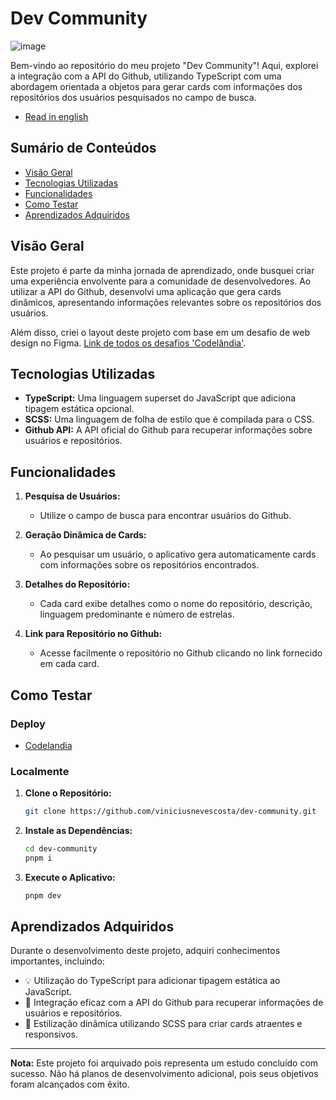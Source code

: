 # Dev Community

![image](https://github.com/viniciusnevescosta/dev-community/assets/66970818/058c902c-73e5-4276-bb23-dc631a36edc0)

Bem-vindo ao repositório do meu projeto "Dev Community"! Aqui, explorei a integração com a API do Github, utilizando TypeScript com uma abordagem orientada a objetos para gerar cards com informações dos repositórios dos usuários pesquisados no campo de busca.

- [Read in english](en_README.md)

## Sumário de Conteúdos

- [Visão Geral](#visão-geral)
- [Tecnologias Utilizadas](#tecnologias-utilizadas)
- [Funcionalidades](#funcionalidades)
- [Como Testar](#como-testar)
- [Aprendizados Adquiridos](#aprendizados-adquiridos)

## Visão Geral

Este projeto é parte da minha jornada de aprendizado, onde busquei criar uma experiência envolvente para a comunidade de desenvolvedores. Ao utilizar a API do Github, desenvolvi uma aplicação que gera cards dinâmicos, apresentando informações relevantes sobre os repositórios dos usuários.

Além disso, criei o layout deste projeto com base em um desafio de web design no Figma. [Link de todos os desafios 'Codelândia'](https://www.figma.com/file/Yb9IBH56g7T1hdIyZ3BMNO/Desafios---Codel%C3%A2ndia?type=design&node-id=624-2&mode=design&t=Trxmon2KQNwAqiIN-0).

## Tecnologias Utilizadas

- **TypeScript:** Uma linguagem superset do JavaScript que adiciona tipagem estática opcional.
- **SCSS:** Uma linguagem de folha de estilo que é compilada para o CSS.
- **Github API:** A API oficial do Github para recuperar informações sobre usuários e repositórios.

## Funcionalidades

1. **Pesquisa de Usuários:**
   - Utilize o campo de busca para encontrar usuários do Github.

2. **Geração Dinâmica de Cards:**
   - Ao pesquisar um usuário, o aplicativo gera automaticamente cards com informações sobre os repositórios encontrados.

3. **Detalhes do Repositório:**
   - Cada card exibe detalhes como o nome do repositório, descrição, linguagem predominante e número de estrelas.

4. **Link para Repositório no Github:**
   - Acesse facilmente o repositório no Github clicando no link fornecido em cada card.

## Como Testar

### Deploy

- [Codelandia](https://desafio22-codelandia.vercel.app/)

### Localmente

1. **Clone o Repositório:**
   ```bash
   git clone https://github.com/viniciusnevescosta/dev-community.git
   ```

2. **Instale as Dependências:**
   ```bash
   cd dev-community
   pnpm i
   ```

3. **Execute o Aplicativo:**
   ```bash
   pnpm dev
   ```
   
## Aprendizados Adquiridos

Durante o desenvolvimento deste projeto, adquiri conhecimentos importantes, incluindo:

- 💡 Utilização do TypeScript para adicionar tipagem estática ao JavaScript.
- 🔄 Integração eficaz com a API do Github para recuperar informações de usuários e repositórios.
- 🎨 Estilização dinâmica utilizando SCSS para criar cards atraentes e responsivos.

---

**Nota:** Este projeto foi arquivado pois representa um estudo concluído com sucesso. Não há planos de desenvolvimento adicional, pois seus objetivos foram alcançados com êxito.
